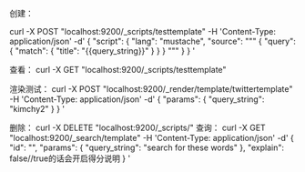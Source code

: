 创建：

curl -X POST "localhost:9200/_scripts/testtemplate" -H 'Content-Type: application/json' -d'
{
    "script": {
        "lang": "mustache",
        "source": """
        {
            "query": {
                "match": {
                    "title": "{{query_string}}"
                }
            }
        }
"""
    }
}
'

查看：
curl -X GET "localhost:9200/_scripts/testtemplate"

渲染测试：
curl -X POST "localhost:9200/_render/template/twittertemplate" -H 'Content-Type: application/json' -d'
{
	"params": {
		"query_string": "kimchy2"
	}
}
'

删除：
curl -X DELETE "localhost:9200/_scripts/<templatename>"
查询：
curl -X GET "localhost:9200/_search/template" -H 'Content-Type: application/json' -d'
{
    "id": "<templateName>",
    "params": {
        "query_string": "search for these words"
    },
    "explain": false//true的话会开启得分说明
}
'